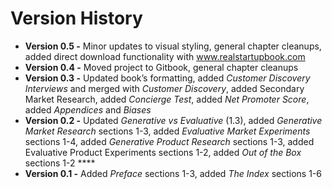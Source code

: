 # Version History

* **Version 0.5 -** Minor updates to visual styling, general chapter cleanups, added direct download functionality with www.realstartupbook.com
* **Version 0.4 -** Moved project to Gitbook, general chapter cleanups
* **Version 0.3 -** Updated book’s formatting, added _Customer Discovery Interviews_ and merged with _Customer Discovery_, added Secondary Market Research, added _Concierge Test_, added _Net Promoter Score_, added _Appendices_ and _Biases_
* **Version 0.2 -** Updated _Generative vs Evaluative_ \(1.3\), added _Generative Market Research_ sections 1-3, added _Evaluative Market Experiments_ sections 1-4, added _Generative Product Research_ sections 1-3, added Evaluative Product Experiments sections 1-2, added _Out of the Box_ sections 1-2   ****
* **Version 0.1 -** Added _Preface_ sections 1-3, added _The Index_ sections 1-6

